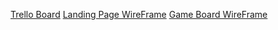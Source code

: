 [Trello Board](https://trello.com/b/M7FSZEet/project-1)
[Landing Page WireFrame](https://wireframe.cc/1RGtIW)
[Game Board WireFrame](https://wireframe.cc/EtHVJS)